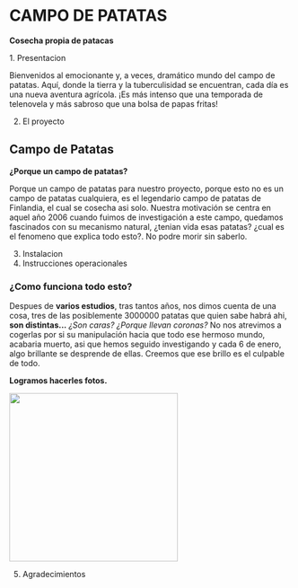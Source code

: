 # CAMPO DE PATATAS

**Cosecha propia de patacas**
<div align="center>"<img src="https://i.pinimg.com/1200x/21/29/76/21297680d22f6fd651ebd8649b8010a4.jpg" width="500" ><div>
1. Presentacion

Bienvenidos al emocionante y, a veces, dramático mundo del campo de patatas. Aquí, donde la tierra y la tuberculisidad se encuentran, cada día es una nueva aventura agrícola. ¡Es más intenso que una temporada de telenovela y más sabroso que una bolsa de papas fritas!

2. El proyecto

## Campo de Patatas

**¿Porque un campo de patatas?**

Porque un campo de patatas para nuestro proyecto, porque esto no es un campo de patatas cualquiera, es el legendario campo de patatas de Finlandia, el cual se cosecha asi solo. Nuestra motivación se centra en aquel año 2006 cuando fuimos de investigación a este campo, quedamos fascinados con su mecanismo natural, ¿tenian vida esas patatas? ¿cual es el fenomeno que explica todo esto?. 
No podre morir sin saberlo.

3. Instalacion
4. Instrucciones operacionales

### ¿Como funciona todo esto?

Despues de **varios estudios**, tras tantos años, nos dimos cuenta de una cosa, tres de las posiblemente 3000000 patatas que quien sabe habrá ahi, **son distintas...**
*¿Son caras? ¿Porque llevan coronas?*
No nos atrevimos a cogerlas por si su manipulación hacia que todo ese hermoso mundo, acabaria muerto, asi que hemos seguido investigando y cada 6 de enero, algo brillante se desprende de ellas. Creemos que ese brillo es el culpable de todo.

**Logramos hacerles fotos.**

<img src="https://i.pinimg.com/originals/44/04/d3/4404d367de07e356232289714d95b849.jpg" width="300">

5. Agradecimientos